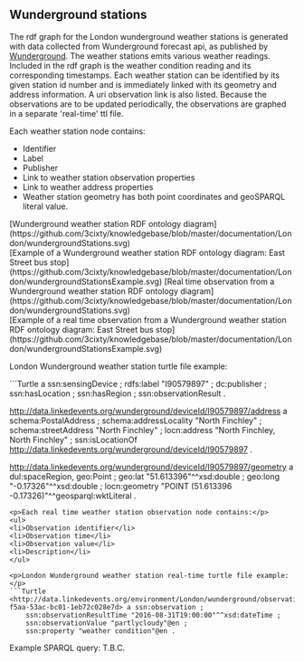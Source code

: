 
Wunderground stations
------------
The rdf graph for the London wunderground weather stations is generated with data collected from Wunderground forecast api, as published by [Wunderground](https://www.wunderground.com/). The weather stations emits various weather readings. Included in the rdf graph is the weather condition reading and its corresponding timestamps. Each weather station can be identified by its given station id number and is immediately linked with its geometry and address information. A uri observation link is also listed. Because the observations are to be updated periodically, the observations are graphed in a separate 'real-time' ttl file.

<p>Each weather station node contains:</p>
<ul>
<li>Identifier</li>
<li>Label</li>
<li>Publisher</li>
<li>Link to weather station observation properties</li>
<li>Link to weather address properties</li>
<li>Weather station geometry has both point coordinates and geoSPARQL literal value.</li>
</ul>
[Wunderground weather station RDF ontology diagram](https://github.com/3cixty/knowledgebase/blob/master/documentation/London/wundergroundStations.svg)</br>
[Example of a Wunderground weather station RDF ontology diagram: East Street bus stop](https://github.com/3cixty/knowledgebase/blob/master/documentation/London/wundergroundStationsExample.svg)
[Real time observation from a Wunderground weather station RDF ontology diagram](https://github.com/3cixty/knowledgebase/blob/master/documentation/London/wundergroundStations.svg)</br>
[Example of a real time observation from a Wunderground weather station RDF ontology diagram: East Street bus stop](https://github.com/3cixty/knowledgebase/blob/master/documentation/London/wundergroundStationsExample.svg)
<p>London Wunderground weather station turtle file example:</p>
```Turtle
<http://data.linkedevents.org/wunderground/deviceId/I90579897> a ssn:sensingDevice ;
    rdfs:label "I90579897" ;
    dc:publisher <https://www.wunderground.com> ;
    ssn:hasLocation <http://data.linkedevents.org/wunderground/deviceId/I90579897/address> ;
    ssn:hasRegion <http://data.linkedevents.org/wunderground/deviceId/I90579897/geometry> ;
    ssn:observationResult <http://data.linkedevents.org/wunderground/observation/59ed2715-f5aa-53ac-bc01-1eb72c028e7d> .
    
<http://data.linkedevents.org/wunderground/deviceId/I90579897/address> a schema:PostalAddress ;
    schema:addressLocality "North Finchley" ;
    schema:streetAddress "North Finchley" ;
    locn:address "North Finchley, North Finchley" ;
    ssn:isLocationOf <http://data.linkedevents.org/wunderground/deviceId/I90579897> .

<http://data.linkedevents.org/wunderground/deviceId/I90579897/geometry> a dul:spaceRegion,
        geo:Point ;
    geo:lat "51.613396"^^xsd:double ;
    geo:long "-0.17326"^^xsd:double ;
    locn:geometry "POINT (51.613396 -0.17326)"^^geosparql:wktLiteral .
```
<p>Each real time weather station observation node contains:</p>
<ul>
<li>Observation identifier</li>
<li>Observation time</li>
<li>Observation value</li>
<li>Description</li>
</ul>

<p>London Wunderground weather station real-time turtle file example:</p>
```Turtle
<http://data.linkedevents.org/environment/London/wunderground/observation/59ed2715-f5aa-53ac-bc01-1eb72c028e7d> a ssn:observation ;
    ssn:observationResultTime "2016-08-31T19:00:00"^^xsd:dateTime ;
    ssn:observationValue "partlycloudy"@en ;
    ssn:property "weather condition"@en .
```
<p>Example SPARQL query: T.B.C.</p>
</br>




